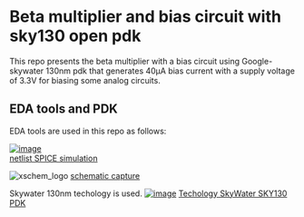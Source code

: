 # Beta multiplier and bias circuit with sky130 open pdk
This repo presents the beta multiplier with a bias circuit using Google-skywater 130nm pdk that generates 40μA bias current with a supply voltage of 3.3V for biasing some analog circuits. 

## EDA tools and PDK
EDA tools are used in this repo as follows: 

[![image](https://user-images.githubusercontent.com/49194847/138070431-d95ce371-db3b-43a1-8dbe-fa85bff53625.png)](http://ngspice.sourceforge.net/devel.html)         
[netlist SPICE simulation](http://ngspice.sourceforge.net/devel.html) 

  ![xschem_logo](https://github.com/ridvanumaz/1AC_Beta-multiplier-and-bias-circuit-with-SKY130-PDK/assets/84044368/79b03572-0a09-4466-a4fd-1e0c19469237) 
[schematic capture](https://xschem.sourceforge.io/stefan/index.html)

 Skywater 130nm techology is used.
[![image](https://user-images.githubusercontent.com/49194847/138075630-d1bdacac-d37b-45d3-88b5-80f118af37cd.png)](https://skywater-pdk.readthedocs.io/en/main/)
[Techology SkyWater SKY130 PDK](https://skywater-pdk.readthedocs.io/en/main/)
